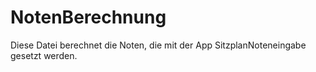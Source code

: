 # NotenBerechnung
Diese Datei berechnet die Noten, die mit der App SitzplanNoteneingabe gesetzt werden.
